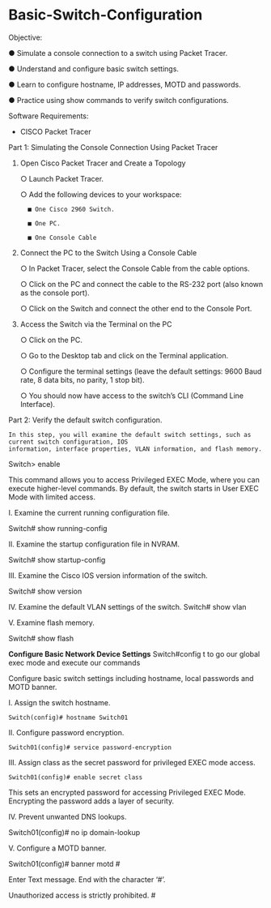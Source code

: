 # Basic-Switch-Configuration

Objective:

● Simulate a console connection to a switch using Packet Tracer.

● Understand and configure basic switch settings.

● Learn to configure hostname, IP addresses, MOTD and passwords.

● Practice using show commands to verify switch configurations.

Software Requirements:

  - CISCO Packet Tracer

Part 1: Simulating the Console Connection Using Packet Tracer

 1. Open Cisco Packet Tracer and Create a Topology
   
     ○ Launch Packet Tracer.

     ○ Add the following devices to your workspace:

          ■ One Cisco 2960 Switch.

          ■ One PC.

          ■ One Console Cable

  2. Connect the PC to the Switch Using a Console Cable
     
     ○ In Packet Tracer, select the Console Cable from the cable options.

     ○ Click on the PC and connect the cable to the RS-232 port (also known as the console
port).

     ○ Click on the Switch and connect the other end to the Console Port.

  5. Access the Switch via the Terminal on the PC
     
     ○ Click on the PC.
     
     ○ Go to the Desktop tab and click on the Terminal application.
     
     ○ Configure the terminal settings (leave the default settings: 9600 Baud rate, 8 data bits, no
parity, 1 stop bit).

     ○ You should now have access to the switch’s CLI (Command Line Interface).

Part 2: Verify the default switch configuration.

    In this step, you will examine the default switch settings, such as current switch configuration, IOS
    information, interface properties, VLAN information, and flash memory.
    
Switch> enable

  This command allows you to access Privileged EXEC Mode, where you can execute higher-level
commands. By default, the switch starts in User EXEC Mode with limited access.

I. Examine the current running configuration file.

   Switch# show running-config

II. Examine the startup configuration file in NVRAM.

   Switch# show startup-config

III. Examine the Cisco IOS version information of the switch.

  Switch# show version
  
IV. Examine the default VLAN settings of the switch.
  Switch# show vlan
  
V. Examine flash memory.

  Switch# show flash

  **Configure Basic Network Device Settings**
   Switch#config t
to go our global exec mode and execute our commands

Configure basic switch settings including hostname, local passwords and MOTD banner.

I. Assign the switch hostname.

    Switch(config)# hostname Switch01
II. Configure password encryption.

    Switch01(config)# service password-encryption

III. Assign class as the secret password for privileged EXEC mode access.

    Switch01(config)# enable secret class
    
This sets an encrypted password for accessing Privileged EXEC Mode. Encrypting the password
adds a layer of security.

IV. Prevent unwanted DNS lookups.

   Switch01(config)# no ip domain-lookup

   
V. Configure a MOTD banner.

   Switch01(config)# banner motd #

Enter Text message. End with the character ‘#’.

Unauthorized access is strictly prohibited. #

